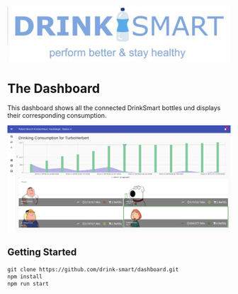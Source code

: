 <p align="center">
  <img src="ds.png">
</p>

# The Dashboard

This dashboard shows all the connected DrinkSmart bottles und displays their corresponding consumption.

<p align="center">
  <img src="public/screenshot.png" width="900">
</p>

## Getting Started

```
git clone https://github.com/drink-smart/dashboard.git
npm install
npm run start
```

